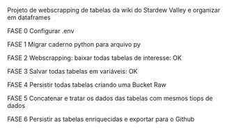 Projeto de webscrapping de tabelas da wiki do Stardew Valley e organizar em dataframes

FASE 0
Configurar .env 

FASE 1
Migrar caderno python para arquivo py

FASE 2
Webscrapping: baixar todas tabelas de interesse: OK

FASE 3
Salvar todas tabelas em variáveis: OK

FASE 4
Persistir todas tabelas criando uma Bucket Raw

FASE 5
Concatenar e tratar os dados das tabelas com mesmos tiops de dados

FASE 6
Persistir as tabelas enriquecidas e exportar para o Github